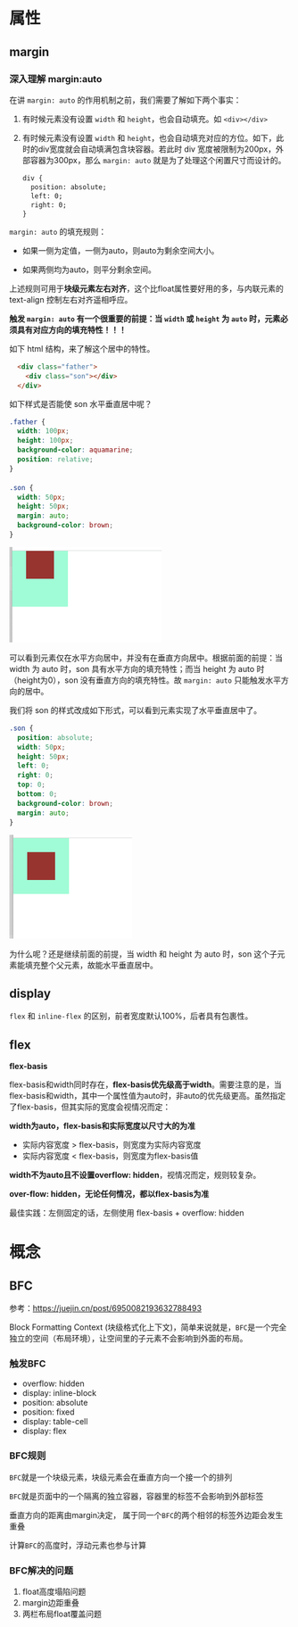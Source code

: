 # 属性

## margin

### 深入理解 margin:auto

在讲 `margin: auto` 的作用机制之前，我们需要了解如下两个事实：

1. 有时候元素没有设置 `width` 和 `height`，也会自动填充。如 `<div></div>`

2. 有时候元素没有设置 `width` 和 `height`，也会自动填充对应的方位。如下，此时的div宽度就会自动填满包含块容器。若此时 div 宽度被限制为200px，外部容器为300px，那么 `margin: auto` 就是为了处理这个闲置尺寸而设计的。

   ```
   div {
     position: absolute;
     left: 0;
     right: 0;
   }
   ```

`margin: auto` 的填充规则：

- 如果一侧为定值，一侧为auto，则auto为剩余空间大小。

- 如果两侧均为auto，则平分剩余空间。

上述规则可用于**块级元素左右对齐**，这个比float属性要好用的多，与内联元素的 text-align 控制左右对齐遥相呼应。



**触发 `margin: auto` 有一个很重要的前提：当 `width` 或 `height` 为 `auto` 时，元素必须具有对应方向的填充特性！！！**

如下 html 结构，来了解这个居中的特性。

```html
  <div class="father">
    <div class="son"></div>
  </div>
```

如下样式是否能使 son 水平垂直居中呢？

```css
.father {
  width: 100px;
  height: 100px;
  background-color: aquamarine;
  position: relative;
}

.son {
  width: 50px;
  height: 50px;
  margin: auto;
  background-color: brown;
}
```

<img src="CSS.assets/image-20211114165007859.png" alt="image-20211114165007859" style="zoom:50%;" />

可以看到元素仅在水平方向居中，并没有在垂直方向居中。根据前面的前提：当 width 为 auto 时，son 具有水平方向的填充特性；而当 height 为 auto 时（height为0），son 没有垂直方向的填充特性。故 `margin: auto` 只能触发水平方向的居中。

我们将 son 的样式改成如下形式，可以看到元素实现了水平垂直居中了。

```css
.son {
  position: absolute;
  width: 50px;
  height: 50px;
  left: 0;
  right: 0;
  top: 0;
  bottom: 0;
  background-color: brown;
  margin: auto;
} 
```

<img src="CSS.assets/image-20211114170119872.png" alt="image-20211114170119872" style="zoom:50%;" />

为什么呢？还是继续前面的前提，当 width 和 height 为 auto 时，son 这个子元素能填充整个父元素，故能水平垂直居中。





## display

`flex` 和 `inline-flex` 的区别，前者宽度默认100%，后者具有包裹性。

































## flex

**flex-basis**

flex-basis和width同时存在，**flex-basis优先级高于width**。需要注意的是，当flex-basis和width，其中一个属性值为auto时，非auto的优先级更高。虽然指定了flex-basis，但其实际的宽度会视情况而定：

**width为auto，flex-basis和实际宽度以尺寸大的为准**

- 实际内容宽度 > flex-basis，则宽度为实际内容宽度
- 实际内容宽度 < flex-basis，则宽度为flex-basis值

**width不为auto且不设置overflow: hidden**，视情况而定，规则较复杂。

**over-flow: hidden，无论任何情况，都以flex-basis为准**

最佳实践：左侧固定的话，左侧使用 flex-basis + overflow: hidden

# 概念

## BFC

参考：https://juejin.cn/post/6950082193632788493

Block Formatting Context (块级格式化上下文)，简单来说就是，`BFC`是一个完全独立的空间（布局环境），让空间里的子元素不会影响到外面的布局。

### 触发BFC

- overflow: hidden
- display: inline-block
- position: absolute
- position: fixed
- display: table-cell
- display: flex

### BFC规则

`BFC`就是一个块级元素，块级元素会在垂直方向一个接一个的排列

`BFC`就是页面中的一个隔离的独立容器，容器里的标签不会影响到外部标签

垂直方向的距离由margin决定， 属于同一个`BFC`的两个相邻的标签外边距会发生重叠

计算`BFC`的高度时，浮动元素也参与计算

### BFC解决的问题

1. float高度塌陷问题
2. margin边距重叠
3. 两栏布局float覆盖问题
